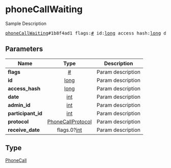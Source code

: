# phoneCallWaiting

Sample Description

<pre>
<a href="../constructor/phoneCallWaiting.md">phoneCallWaiting</a>#1b8f4ad1 flags:<a href="../type/#.md">#</a> id:<a href="../type/long.md">long</a> access_hash:<a href="../type/long.md">long</a> date:<a href="../type/int.md">int</a> admin_id:<a href="../type/int.md">int</a> participant_id:<a href="../type/int.md">int</a> protocol:<a href="../type/PhoneCallProtocol.md">PhoneCallProtocol</a> receive_date:flags.0?<a href="../type/int.md">int</a> = <a href="../type/PhoneCall.md">PhoneCall</a>;</pre>
## Parameters

| Name | Type | Description |
|------|:----:|-------------|
| **flags** | <a href="../type/#.md">#</a> | Param description |
| **id** | <a href="../type/long.md">long</a> | Param description |
| **access_hash** | <a href="../type/long.md">long</a> | Param description |
| **date** | <a href="../type/int.md">int</a> | Param description |
| **admin_id** | <a href="../type/int.md">int</a> | Param description |
| **participant_id** | <a href="../type/int.md">int</a> | Param description |
| **protocol** | <a href="../type/PhoneCallProtocol.md">PhoneCallProtocol</a> | Param description |
| **receive_date** | flags.0?<a href="../type/int.md">int</a> | Param description |

## Type

<a href="../type/PhoneCall.md">PhoneCall</a>

